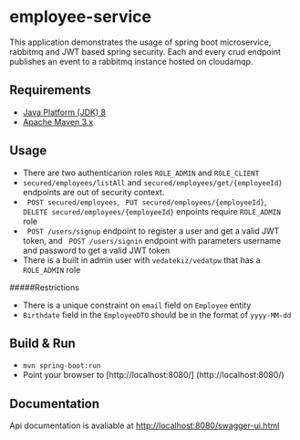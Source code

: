 # employee-service
This application demonstrates the usage of spring boot microservice, rabbitmq and JWT based spring security.
Each and every crud endpoint publishes an event to a rabbitmq instance hosted on cloudamqp.

Requirements
------------
* [Java Platform (JDK) 8](http://www.oracle.com/technetwork/java/javase/downloads/index.html)
* [Apache Maven 3.x](http://maven.apache.org/)


 Usage 
-----------
* There are two authenticarion roles `ROLE_ADMIN` and `ROLE_CLIENT`
* `secured/employees/listAll` and `secured/employees/get/{employeeId}` endpoints are out of security context.
* ` POST secured/employees`, ` PUT secured/employees/{employeeId}`, ` DELETE secured/employees/{employeeId}` enpoints require `ROLE_ADMIN` role 
* ` POST /users/signup` endpoint to register a user and get a valid JWT token, and ` POST /users/signin` endpoint with parameters username and password to get a valid JWT token
* There is a built in admin user with `vedatekiz/vedatpw` that has a `ROLE_ADMIN` role 

#####Restrictions


* There is a unique constraint on `email` field on `Employee` entity
* `Birthdate` field in the `EmployeeDTO` should be in the format of `yyyy-MM-dd`  

Build & Run
-----------
* `mvn spring-boot:run`
* Point your browser to [http://localhost:8080/] (http://localhost:8080/)


Documentation
-----------
Api documentation is avaliable at [http://localhost:8080/swagger-ui.html](http://localhost:8080/swagger-ui.html)
